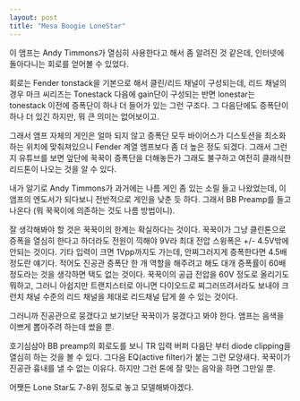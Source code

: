 ```yaml
---
layout: post
title: "Mesa Boogie LoneStar"
---
```



이 앰프는 Andy Timmons가 열심히 사용한다고 해서 좀 알려진 것 같은데, 인터넷에 돌아다니는 회로를 얻어볼 수 있었다.




회로는 Fender tonstack을 기본으로 해서 클린/리드 채널이 구성되는데, 리드 채널의 경우 마크 씨리즈는 Tonestack 다음에 gain단이 구성되는 반면 lonestar는 tonestack 이전에 증폭단이 하나 더 들어가 있는 그런 구조다. 그 다음단에도 증폭단이 하나 더 있긴 하지만, 뭐 큰 의미는 없어보이고.




그래서 앰프 자체의 게인은 얼마 되지 않고 증폭단 모두 바이어스가 디스토션을 최소화하는 위치에 맞춰져있으니 Fender 계열 앰프보다 좀 더 높은 정도 되겠다. 그래서 그런지 유튜브를 보면 앞단에 꾹꾹이 증폭단을 더해놓든가 그래도 불구하고 여전히 클래식한 리드톤이 나오는 것을 알 수 있다.




내가 알기로 Andy Timmons가 과거에는 나름 게인 좀 있는 소릴 들고 나왔었는데, 이 앰프의 엔도서가 되다보니 전반적으로 게인을 낮춘 듯 하다. 그래서 BB Preamp를 들고 나온다 (뭐 꾹꾹이에 의존하는 것도 나름 방법이니).




잘 생각해봐야 할 것은 꾹꾹이의 한계는 확실하다는 것이다. 꾹꾹이가 그냥 클린톤으로 증폭을 열심히 한다고 하더라도 전원이 끽해야 9V라 최대 전압 스윙폭은 +/- 4.5V밖에 안되는 것이다. 기타 입력이 크면 1Vpp까지도 가는데, 안찌그러지게 증폭한다면 4.5배 정도란 얘기다. 적어도 진공관 증폭단 한 개 역할을 해주려고 해도 대개 증폭률이 60배 정도라는 것을 생각하면 택도 없는 것이다. 꾹꾹이의 공급 전압을 60V 정도로 올리기도 뭐하고, 그러니 아쉽지만 트랜지스터로 아니면 다이오드로 찌그러뜨려서라도 보내야 크런치 채널 수준의 리드 채널을 제대로 리드채널 답게 쓸 수 있는 것이다.




그러니까 진공관으로 뭉갰다고 보기보단 꾹꾹이가 뭉갰다고 봐야 한다. 앰프는 음색을 이쁘게 뽑아주려 하는데 썼을 뿐. 




호기심삼아 BB preamp의 회로도를 보니 TR 입력 버퍼 다음단 부터 diode clipping을 열심히 하는 것을 볼 수 있다. 그다음 EQ(active filter)가 붙는 그런 모양새다. 꾹꾹이가 진공관 흉내를 낼 수 없는 이유다. 하지만 그런 톤에 잘 맞는 음악을 하면 그만일 뿐.




어쨋든 Lone Star도 7-8위 정도로 놓고 모델해봐야겠다.








